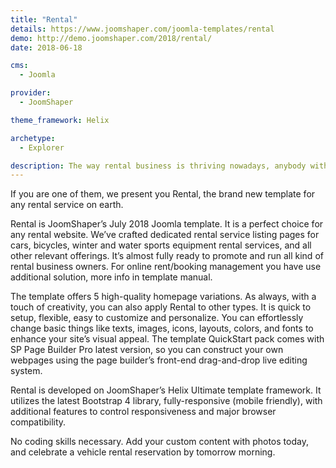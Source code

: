 ```yaml
---
title: "Rental"
details: https://www.joomshaper.com/joomla-templates/rental
demo: http://demo.joomshaper.com/2018/rental/
date: 2018-06-18

cms: 
  - Joomla

provider:
  - JoomShaper

theme_framework: Helix

archetype:
  - Explorer

description: The way rental business is thriving nowadays, anybody with a similar endeavour can start a rental service business and hit the jackpot. 
---
```


If you are one of them, we present you Rental, the brand new template for any rental service on earth.

Rental is JoomShaper’s July 2018 Joomla template. It is a perfect choice for any rental website. We’ve crafted dedicated rental service listing pages for cars, bicycles, winter and water sports equipment rental services, and all other relevant offerings. It’s almost fully ready to promote and run all kind of rental business owners. For online rent/booking management you have use additional solution, more info in template manual.

The template offers 5 high-quality homepage variations. As always, with a touch of creativity, you can also apply Rental to other types. It is quick to setup, flexible, easy to customize and personalize. You can effortlessly change basic things like texts, images, icons, layouts, colors, and fonts to enhance your site’s visual appeal. The template QuickStart pack comes with SP Page Builder Pro latest version, so you can construct your own webpages using the page builder’s front-end drag-and-drop live editing system.

Rental is developed on JoomShaper’s Helix Ultimate template framework. It utilizes the latest Bootstrap 4 library, fully-responsive (mobile friendly), with additional features to control responsiveness and major browser compatibility.

No coding skills necessary. Add your custom content with photos today, and celebrate a vehicle rental reservation by tomorrow morning.



